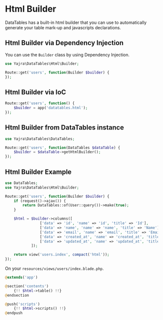 # Html Builder

DataTables has a built-in html builder that you can use to automatically generate your table mark-up and javascripts declarations.

<a name="dependency-injection"></a>
## Html Builder via Dependency Injection

You can use the `Builder` class by using Dependency Injection.

```php
use Yajra\DataTables\Html\Builder;

Route::get('users', function(Builder $builder) {
});
```

<a name="ioc"></a>
## Html Builder via IoC

```php
Route::get('users', function() {
	$builder = app('datatables.html');
});
```

<a name="datatables-intance"></a>
## Html Builder from DataTables instance

```php
use Yajra\DataTables\DataTables;

Route::get('users', function(DataTables $dataTable) {
	$builder = $dataTable->getHtmlBuilder();
});
```

<a name="example"></a>
## Html Builder Example

```php
use DataTables;
use Yajra\DataTables\Html\Builder;

Route::get('users', function(Builder $builder) {
	if (request()->ajax()) {
        return DataTables::of(User::query())->make(true);
    }

	$html = $builder->columns([
	        	['data' => 'id', 'name' => 'id', 'title' => 'Id'],
		        ['data' => 'name', 'name' => 'name', 'title' => 'Name'],
		        ['data' => 'email', 'name' => 'email', 'title' => 'Email'],
		        ['data' => 'created_at', 'name' => 'created_at', 'title' => 'Created At'],
		        ['data' => 'updated_at', 'name' => 'updated_at', 'title' => 'Updated At']),
	        ]);

	return view('users.index', compact('html'));
});
```

On your `resources/views/users/index.blade.php`.

```php
@extends('app')

@section('contents')
    {!! $html->table() !!}
@endsection

@push('scripts')
    {!! $html->scripts() !!}
@endpush
```
